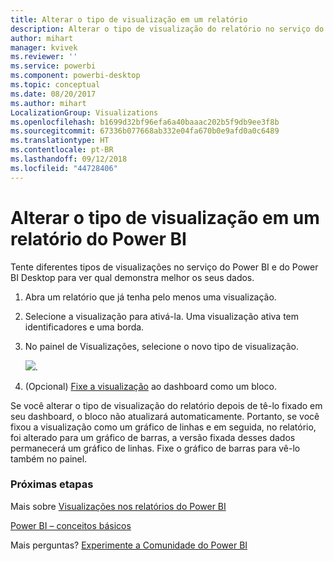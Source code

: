 ```yaml
---
title: Alterar o tipo de visualização em um relatório
description: Alterar o tipo de visualização do relatório no serviço do Power BI e do Power BI Desktop
author: mihart
manager: kvivek
ms.reviewer: ''
ms.service: powerbi
ms.component: powerbi-desktop
ms.topic: conceptual
ms.date: 08/20/2017
ms.author: mihart
LocalizationGroup: Visualizations
ms.openlocfilehash: b1699d32bf96efa6a40baaac202b5f9db9ee3f8b
ms.sourcegitcommit: 67336b077668ab332e04fa670b0e9afd0a0c6489
ms.translationtype: HT
ms.contentlocale: pt-BR
ms.lasthandoff: 09/12/2018
ms.locfileid: "44728406"
---
```

# <a name="change-the-type-of-visualization-in-a-power-bi-report"></a>Alterar o tipo de visualização em um relatório do Power BI
Tente diferentes tipos de visualizações no serviço do Power BI e do Power BI Desktop para ver qual demonstra melhor os seus dados. 

1. Abra um relatório que já tenha pelo menos uma visualização.   
2. Selecione a visualização para ativá-la. Uma visualização ativa tem identificadores e uma borda.    
3. No painel de Visualizações, selecione o novo tipo de visualização. 
   
   ![](media/power-bi-report-change-visualization-type/changeviz.gif).
4. (Opcional) [Fixe a visualização](../service-dashboard-pin-tile-from-report.md) ao dashboard como um bloco. 

Se você alterar o tipo de visualização do relatório depois de tê-lo fixado em seu dashboard, o bloco não atualizará automaticamente. Portanto, se você fixou a visualização como um gráfico de linhas e em seguida, no relatório, foi alterado para um gráfico de barras, a versão fixada desses dados permanecerá um gráfico de linhas. Fixe o gráfico de barras para vê-lo também no painel.

### <a name="next-steps"></a>Próximas etapas
Mais sobre [Visualizações nos relatórios do Power BI](power-bi-report-visualizations.md)

[Power BI – conceitos básicos](../service-basic-concepts.md)

Mais perguntas? [Experimente a Comunidade do Power BI](http://community.powerbi.com/)

